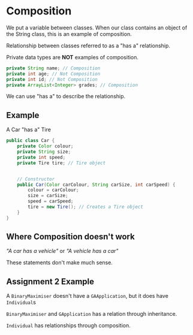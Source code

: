 # Composition

We put a variable between classes. When our class contains an object of the String class, this is an example of composition.

Relationship between classes referred to as a "has a" relationship.

Private data types are **NOT** examples of composition.

```java
private String name; // Composition
private int age; // Not Composition
private int id; // Not Composition
private ArrayList<Integer> grades; // Composition
```

We can use "has a" to describe the relationship.

## Example

A Car "has a" Tire

```java
public class Car {
    private Color colour;
    private String size;
    private int speed;
    private Tire tire; // Tire object


    // Constructor
    public Car(Color carColour, String carSize, int carSpeed) {
        colour = carColour;
        size = carSize;
        speed = carSpeed;
        tire = new Tire(); // Creates a Tire object
    }
}
```

## Where Composition doesn't work

_"A car has a vehicle"_ or _"A vehicle has a car"_

These statements don't make much sense. 




## Assignment 2 Example

A `BinaryMaximiser` doesn't have a `GAApplication`, but it does have `Individual`s

`BinaryMaximiser` and `GApplication` has a relation through inheritance.

`Individual` has relationships through composition.